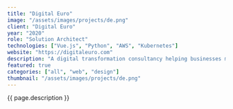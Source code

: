 ```yaml
---
title: "Digital Euro"
image: "/assets/images/projects/de.png"
client: "Digital Euro"
year: "2020"
role: "Solution Architect"
technologies: ["Vue.js", "Python", "AWS", "Kubernetes"]
website: "https://digitaleuro.com"
description: "A digital transformation consultancy helping businesses modernize their operations through innovative technology solutions."
featured: true
categories: ["all", "web", "design"]
thumbnail: "/assets/images/projects/de.png"
---
```


{{ page.description }} 